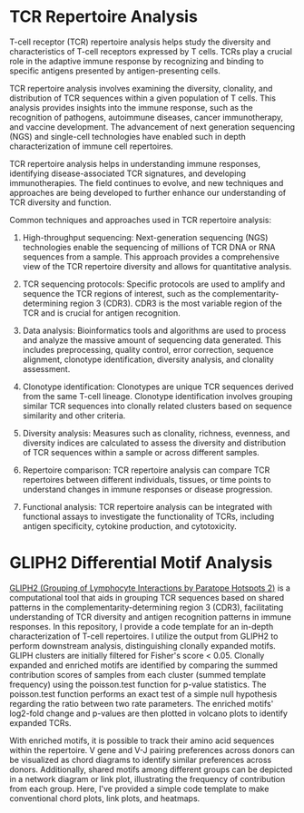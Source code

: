 # TCR Repertoire Analysis
T-cell receptor (TCR) repertoire analysis helps study the diversity and characteristics of T-cell receptors expressed by T cells. TCRs play a crucial role in the adaptive immune response by recognizing and binding to specific antigens presented by antigen-presenting cells.

TCR repertoire analysis involves examining the diversity, clonality, and distribution of TCR sequences within a given population of T cells. This analysis provides insights into the immune response, such as the recognition of pathogens, autoimmune diseases, cancer immunotherapy, and vaccine development. The advancement of next generation sequencing (NGS) and single-cell technologies have enabled such in depth characterization of immune cell repertoires. 

TCR repertoire analysis helps in understanding immune responses, identifying disease-associated TCR signatures, and developing immunotherapies. The field continues to evolve, and new techniques and approaches are being developed to further enhance our understanding of TCR diversity and function.

Common techniques and approaches used in TCR repertoire analysis:

1. High-throughput sequencing: Next-generation sequencing (NGS) technologies enable the sequencing of millions of TCR DNA or RNA sequences from a sample. This approach provides a comprehensive view of the TCR repertoire diversity and allows for quantitative analysis.

2. TCR sequencing protocols: Specific protocols are used to amplify and sequence the TCR regions of interest, such as the complementarity-determining region 3 (CDR3). CDR3 is the most variable region of the TCR and is crucial for antigen recognition.

3. Data analysis: Bioinformatics tools and algorithms are used to process and analyze the massive amount of sequencing data generated. This includes preprocessing, quality control, error correction, sequence alignment, clonotype identification, diversity analysis, and clonality assessment.

4. Clonotype identification: Clonotypes are unique TCR sequences derived from the same T-cell lineage. Clonotype identification involves grouping similar TCR sequences into clonally related clusters based on sequence similarity and other criteria.

5. Diversity analysis: Measures such as clonality, richness, evenness, and diversity indices are calculated to assess the diversity and distribution of TCR sequences within a sample or across different samples.

6. Repertoire comparison: TCR repertoire analysis can compare TCR repertoires between different individuals, tissues, or time points to understand changes in immune responses or disease progression.

7. Functional analysis: TCR repertoire analysis can be integrated with functional assays to investigate the functionality of TCRs, including antigen specificity, cytokine production, and cytotoxicity.


# GLIPH2 Differential Motif Analysis
[GLIPH2 (Grouping of Lymphocyte Interactions by Paratope Hotspots 2)](https://www.nature.com/articles/s41587-020-0505-4) is a computational tool that aids in grouping TCR sequences based on shared patterns in the complementarity-determining region 3 (CDR3), facilitating understanding of TCR diversity and antigen recognition patterns in immune responses. In this repository, I provide a code template for an in-depth characterization of T-cell repertoires. I utilize the output from GLIPH2 to perform downstream analysis, distinguishing clonally expanded motifs. GLIPH clusters are initially filtered for Fisher's score < 0.05. Clonally expanded and enriched motifs are identified by comparing the summed contribution scores of samples from each cluster (summed template frequency) using the poisson.test function for p-value statistics. The poisson.test function performs an exact test of a simple null hypothesis regarding the ratio between two rate parameters. The enriched motifs' log2-fold change and p-values are then plotted in volcano plots to identify expanded TCRs.

With enriched motifs, it is possible to track their amino acid sequences within the repertoire. V gene and V-J pairing preferences across donors can be visualized as chord diagrams to identify similar preferences across donors. Additionally, shared motifs among different groups can be depicted in a network diagram or link plot, illustrating the frequency of contribution from each group. Here, I've provided a simple code template to make conventional chord plots, link plots, and heatmaps.

